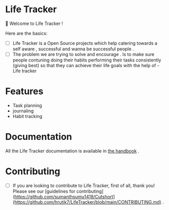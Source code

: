 # Life Tracker

👋 Welcome to Life Tracker !

Here are the basics:

- [ ]  Life Tracker is a Open Source projects which help catering towards a self aware , successful and wanna be successful people .
- [ ]  The problem we are trying to solve and encourage  . Is to make sure people contuning doing their habits performing their tasks consistently (giving best) so that they can achieve their life goals  with the help of - Life tracker

# **Features**

- Task planning
- journaling
- Habit tracking

# Documentation

All the Life Tracker documentation is available in [the handbook](https://github.com/sumanthsumu1418/Cutshort)
.

# Contributing

- [ ]  If you are looking to contribute to Life Tracker, first of all, thank you! Please see our [guidelines for contributing](https://github.com/sumanthsumu1418/Cutshort](https://github.com/hrutik7/LifeTracker/blob/main/CONTRIBUTING.md)
.
